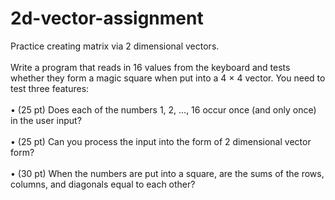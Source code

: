 # 2d-vector-assignment
Practice creating matrix via 2 dimensional vectors.
<br/>
<br/>
Write a program that reads in 16 values from the keyboard and tests whether they form a
magic square when put into a 4 × 4 vector. You need to test three features:
<br/>
<br/>
• (25 pt) Does each of the numbers 1, 2, ..., 16 occur once (and only once) in the user
input?
<br/>
<br/>
• (25 pt) Can you process the input into the form of 2 dimensional vector form?
<br/>
<br/>
• (30 pt) When the numbers are put into a square, are the sums of the rows, columns,
and diagonals equal to each other?
